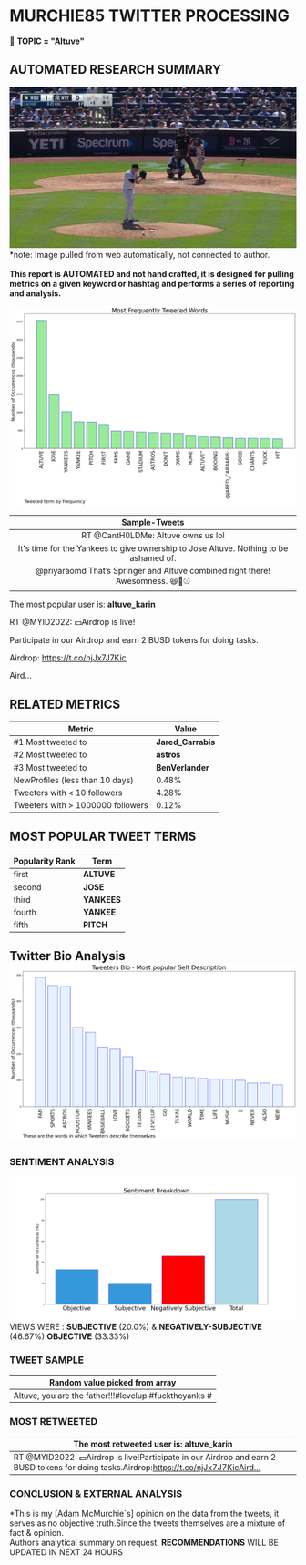 # MURCHIE85 TWITTER PROCESSING 
&#x1F34E; **TOPIC = "Altuve"**

## AUTOMATED RESEARCH SUMMARY

![image](assets/2022-06-26hashtagImage.png)*note: Image pulled from web automatically, not connected to author.
<br></br>
<b> This report is AUTOMATED and not hand crafted, it is designed for pulling metrics on a given keyword or hashtag and performs a series of reporting and analysis.</b>



![image](assets/2022-06-26TWEETS.png)



|                **Sample-Tweets**        |
| :-------------: |
| RT @CantH0LDMe: Altuve owns us lol |
| It's time for the Yankees to give ownership to Jose Altuve. Nothing to be ashamed of. |
| @priyaraomd That’s Springer and Altuve combined right there! Awesomness. 😆🎉⚾️ |

The most popular user is: **altuve_karin**
<div class="alert alert-block alert-danger"> RT @MYID2022: 💵Airdrop is live!

Participate in our Airdrop and earn 2 BUSD tokens for doing tasks.

Airdrop:
https://t.co/njJx7J7Kic

Aird…</div>

## RELATED METRICS<br>
| Metric | Value |
| ------------- | ------------- |
| #1 Most tweeted to  | **Jared_Carrabis** |
| #2 Most tweeted to  | **astros** |
| #3 Most tweeted to  | **BenVerlander** |
| NewProfiles (less than 10 days) | 0.48%  |
| Tweeters with < 10 followers  | 4.28%|
| Tweeters with > 1000000 followers  | 0.12%  |



## MOST POPULAR TWEET TERMS 


| Popularity Rank  | Term |
| ------------- | ------------- |
| first  | **ALTUVE**  |
| second  | **JOSE**  |
| third  | **YANKEES** |
| fourth  | **YANKEE**  |
| fifth  | **PITCH**  |


## Twitter Bio Analysis![image](assets/2022-06-26BIO.png)
### SENTIMENT ANALYSIS
![image](assets/2022-06-26sentiment.png)
VIEWS WERE : **SUBJECTIVE**  (20.0%) & **NEGATIVELY-SUBJECTIVE** (46.67%) **OBJECTIVE** (33.33%)

### TWEET SAMPLE 
| Random value picked from array |
| ------------- |
|Altuve, you are the father!!!#levelup #fucktheyanks # |

### MOST RETWEETED 

| The most retweeted user is: **altuve_karin**  |
| ------------- |
| RT @MYID2022: 💵Airdrop is live!Participate in our Airdrop and earn 2 BUSD tokens for doing tasks.Airdrop:https://t.co/njJx7J7KicAird… |

### CONCLUSION & EXTERNAL ANALYSIS

*This is my [Adam McMurchie`s] opinion on the data from the tweets, it serves as no objective truth.Since the tweets themselves are a mixture of fact & opinion.<br>
Authors analytical summary on request.
**RECOMMENDATIONS** WILL BE UPDATED IN NEXT  24 HOURS <br>